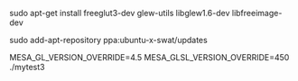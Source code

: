 sudo apt-get install freeglut3-dev glew-utils libglew1.6-dev libfreeimage-dev


sudo add-apt-repository ppa:ubuntu-x-swat/updates


MESA_GL_VERSION_OVERRIDE=4.5 MESA_GLSL_VERSION_OVERRIDE=450 ./mytest3 
